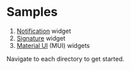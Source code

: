 # Samples

1. [Notification](./notification-widget/) widget
2. [Signature](./signature-widget/) widget
3. [Material UI](./mui-widgets/) (MUI) widgets

Navigate to each directory to get started.
